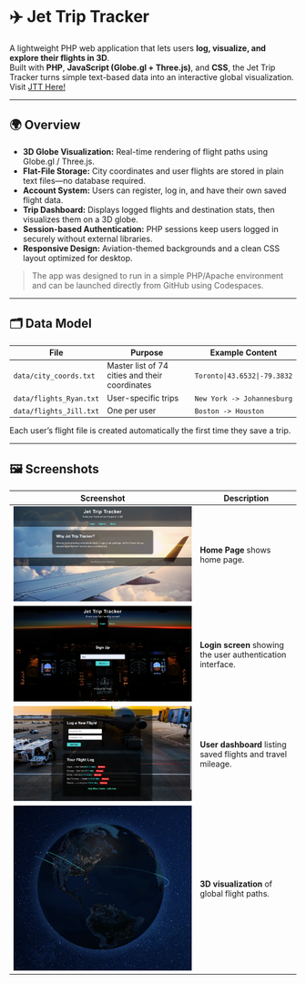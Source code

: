 # ✈️ Jet Trip Tracker

A lightweight PHP web application that lets users **log, visualize, and explore their flights in 3D**.  
Built with **PHP**, **JavaScript (Globe.gl + Three.js)**, and **CSS**, the Jet Trip Tracker turns simple text-based data into an interactive global visualization. Visit [JTT Here!](https://fuzzy-pancake-97q95r7gq546cx6q4-8080.app.github.dev/)

---

## 🌍 Overview

- **3D Globe Visualization:** Real-time rendering of flight paths using Globe.gl / Three.js.  
- **Flat-File Storage:** City coordinates and user flights are stored in plain text files—no database required.  
- **Account System:** Users can register, log in, and have their own saved flight data.  
- **Trip Dashboard:** Displays logged flights and destination stats, then visualizes them on a 3D globe.  
- **Session-based Authentication:** PHP sessions keep users logged in securely without external libraries.  
- **Responsive Design:** Aviation-themed backgrounds and a clean CSS layout optimized for desktop.

> The app was designed to run in a simple PHP/Apache environment and can be launched directly from GitHub using Codespaces.

---

## 🗂️ Data Model

| File | Purpose | Example Content |
|------|----------|-----------------|
| `data/city_coords.txt` | Master list of 74 cities and their coordinates | `Toronto\|43.6532\|-79.3832` |
| `data/flights_Ryan.txt` | User-specific trips | `New York -> Johannesburg` |
| `data/flights_Jill.txt` | One per user | `Boston -> Houston` |

Each user’s flight file is created automatically the first time they save a trip.

---

## 🖼️ Screenshots

| Screenshot | Description |
|-------------|--------------|
| ![Home Page](images/ss1.png) | **Home Page** shows home page. |
| ![Login Page](images/ss2.png) | **Login screen** showing the user authentication interface. |
| ![Dashboard](images/ss3.png) | **User dashboard** listing saved flights and travel mileage. |
| ![3D Globe](images/ss4.png) | **3D visualization** of global flight paths. |